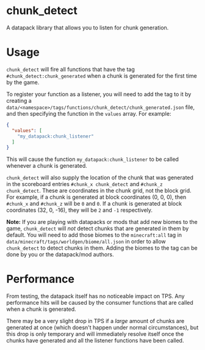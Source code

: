 # chunk_detect

A datapack library that allows you to listen for chunk generation. 

# Usage

`chunk_detect` will fire all functions that have the tag `#chunk_detect:chunk_generated` when a chunk is generated for the first time by the game.

To register your function as a listener, you will need to add the tag to it by creating a `data/<namespace>/tags/functions/chunk_detect/chunk_generated.json` file, and then specifying the function in the `values` array. For example:

```json
{
  "values": [
    "my_datapack:chunk_listener"
  ]
}
```

This will cause the function `my_datapack:chunk_listener` to be called whenever a chunk is generated.

`chunk_detect` will also supply the location of the chunk that was generated in the scoreboard entries `#chunk_x chunk_detect` and `#chunk_z chunk_detect`. These are coordinates in the chunk grid, not the block grid. For example, if a chunk is generated at block coordinates (0, 0, 0), then `#chunk_x` and `#chunk_z` will be `0` and `0`. If a chunk is generated at block coordinates (32, 0, -16), they will be `2` and `-1` respectively.

**Note:** If you are playing with datapacks or mods that add new biomes to the game, `chunk_detect` will *not* detect chunks that are generated in them by default. You will need to add those biomes to the `minecraft:all` tag in `data/minecraft/tags/worldgen/biome/all.json` in order to allow `chunk_detect` to detect chunks in them. Adding the biomes to the tag can be done by you or the datapack/mod authors.

# Performance

From testing, the datapack itself has no noticeable impact on TPS. Any performance hits will be caused by the consumer functions that are called when a chunk is generated.

There may be a very slight drop in TPS if a *large* amount of chunks are generated at once (which doesn't happen under normal circumstances), but this drop is only temporary and will immediately resolve itself once the chunks have generated and all the listener functions have been called.